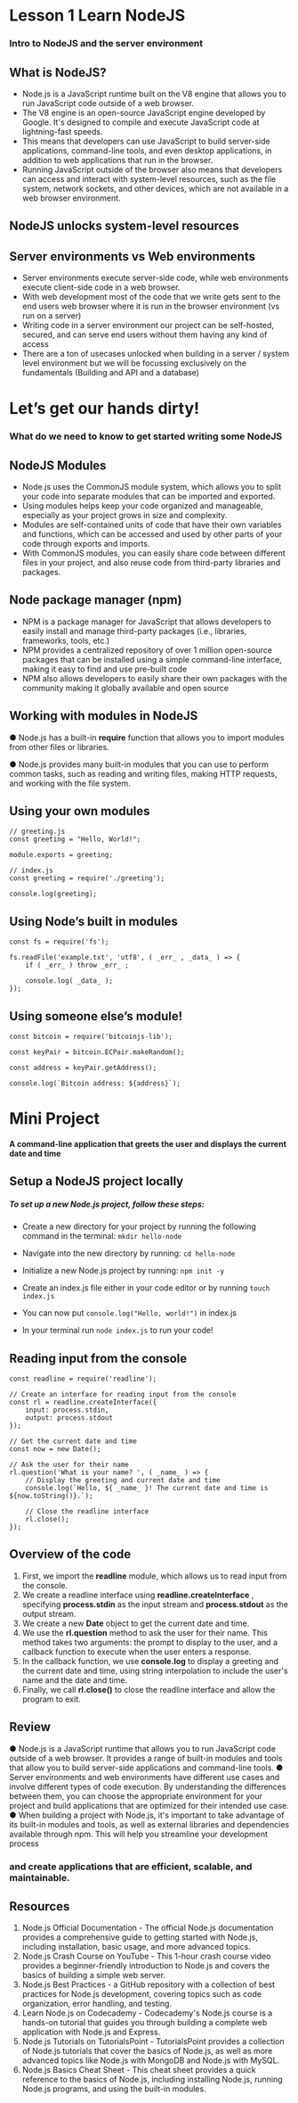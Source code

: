 # Lesson 1 Learn NodeJS

### Intro to NodeJS and the server environment


## What is NodeJS?

- Node.js is a JavaScript runtime built on the V8 engine that allows you to run
    JavaScript code outside of a web browser.
- The V8 engine is an open-source JavaScript engine developed by Google. It's
    designed to compile and execute JavaScript code at lightning-fast speeds.
- This means that developers can use JavaScript to build server-side applications,
    command-line tools, and even desktop applications, in addition to web
    applications that run in the browser.
- Running JavaScript outside of the browser also means that developers can access
    and interact with system-level resources, such as the file system, network sockets,
    and other devices, which are not available in a web browser environment.


## NodeJS unlocks system-level resources


## Server environments vs Web environments

- Server environments execute server-side code, while web environments
    execute client-side code in a web browser.
- With web development most of the code that we write gets sent to the end
    users web browser where it is run in the browser environment (vs run on a
    server)
- Writing code in a server environment our project can be self-hosted, secured,
    and can serve end users without them having any kind of access
- There are a ton of usecases unlocked when building in a server / system level
    environment but we will be focussing exclusively on the fundamentals (Building
    and API and a database)


# Let’s get our hands dirty!

### What do we need to know to get started writing some NodeJS


## NodeJS Modules

- Node.js uses the CommonJS module system, which allows you to split your
    code into separate modules that can be imported and exported.
- Using modules helps keep your code organized and manageable, especially
    as your project grows in size and complexity.
- Modules are self-contained units of code that have their own variables and
    functions, which can be accessed and used by other parts of your code
    through exports and imports.
- With CommonJS modules, you can easily share code between different files in
    your project, and also reuse code from third-party libraries and packages.


## Node package manager (npm)

- NPM is a package manager for JavaScript that allows developers to easily install
and manage third-party packages (i.e., libraries, frameworks, tools, etc.)
- NPM provides a centralized repository of over 1 million open-source packages
that can be installed using a simple command-line interface, making it easy to find
and use pre-built code
- NPM also allows developers to easily share their own packages with the
community making it globally available and open source


## Working with modules in NodeJS

● Node.js has a built-in **require** function that allows you to import modules from
other files or libraries.

● Node.js provides many built-in modules that you can use to perform common
tasks, such as reading and writing files, making HTTP requests, and working
with the file system.


## Using your own modules
```
// greeting.js
const greeting = "Hello, World!";

module.exports = greeting;

// index.js
const greeting = require('./greeting');

console.log(greeting);
```

## Using Node’s built in modules

```
const fs = require('fs');

fs.readFile('example.txt', 'utf8', ( _err_ , _data_ ) => {
    if ( _err_ ) throw _err_ ;

    console.log( _data_ );
});
```

## Using someone else’s module!

```
const bitcoin = require('bitcoinjs-lib');

const keyPair = bitcoin.ECPair.makeRandom();

const address = keyPair.getAddress();

console.log(`Bitcoin address: ${address}`);
```

# Mini Project

#### A command-line application that greets the user and displays the current date and time


## Setup a NodeJS project locally

##### To set up a new Node.js project, follow these steps:

- Create a new directory for your project by running the following command in the terminal: `mkdir hello-node`

- Navigate into the new directory by running: `cd hello-node`

- Initialize a new Node.js project by running: `npm init -y`

- Create an index.js file either in your code editor or by running `touch index.js`

- You can now put `console.log("Hello, world!")` in index.js

- In your terminal run `node index.js` to run your code!


## Reading input from the console

```
const readline = require('readline');

// Create an interface for reading input from the console
const rl = readline.createInterface({
    input: process.stdin,
    output: process.stdout
});

// Get the current date and time
const now = new Date();

// Ask the user for their name
rl.question('What is your name? ', ( _name_ ) => {
    // Display the greeting and current date and time
    console.log(`Hello, ${ _name_ }! The current date and time is ${now.toString()}.`);

    // Close the readline interface
    rl.close();
});
```

## Overview of the code

1. First, we import the **readline** module, which allows us to read input from the
    console.
2. We create a readline interface using **readline.createInterface** , specifying
    **process.stdin** as the input stream and **process.stdout** as the output stream.
3. We create a new **Date** object to get the current date and time.
4. We use the **rl.question** method to ask the user for their name. This method takes
    two arguments: the prompt to display to the user, and a callback function to
    execute when the user enters a response.
5. In the callback function, we use **console.log** to display a greeting and the current
    date and time, using string interpolation to include the user's name and the date
    and time.
6. Finally, we call **rl.close()** to close the readline interface and allow the program to
    exit.


## Review

● Node.js is a JavaScript runtime that allows you to run JavaScript code outside of a
web browser. It provides a range of built-in modules and tools that allow you to
build server-side applications and command-line tools.
● Server environments and web environments have different use cases and involve
different types of code execution. By understanding the differences between
them, you can choose the appropriate environment for your project and build
applications that are optimized for their intended use case.
● When building a project with Node.js, it's important to take advantage of its
built-in modules and tools, as well as external libraries and dependencies
available through npm. This will help you streamline your development process

### and create applications that are efficient, scalable, and maintainable.


## Resources

1. Node.js Official Documentation - The official Node.js documentation provides a
    comprehensive guide to getting started with Node.js, including installation, basic usage, and
    more advanced topics.
2. Node.js Crash Course on YouTube - This 1-hour crash course video provides a
beginner-friendly introduction to Node.js and covers the basics of building a simple web
server.
3. Node.js Best Practices - a GitHub repository with a collection of best practices for Node.js
development, covering topics such as code organization, error handling, and testing.
4. Learn Node.js on Codecademy - Codecademy's Node.js course is a hands-on tutorial that
guides you through building a complete web application with Node.js and Express.
5. Node.js Tutorials on TutorialsPoint - TutorialsPoint provides a collection of Node.js tutorials
that cover the basics of Node.js, as well as more advanced topics like Node.js with MongoDB
and Node.js with MySQL.
6. Node.js Basics Cheat Sheet - This cheat sheet provides a quick reference to the basics of
Node.js, including installing Node.js, running Node.js programs, and using the built-in
modules.
